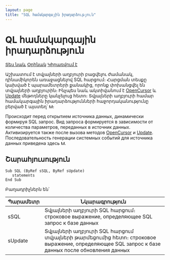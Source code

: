 ```yaml
---
layout: page
title: "SQL համակարգային իրադարձություն"
---
```


# QL համակարգային իրադարձություն

[Տես նաև](../scriptstproced.md) [Օրինակ](../Examples/E_SQL.md) [Կիրառվում է](../Defs/Data.md)

Աշխատում է տվյալների աղբյուրի բացվելու ժամանակ, դինամիկորեն առաջացնելով SQL հարցում։ Հարցման տեսքը կախված է պարամետրերի քանակից, որոնք փոխանցվել են տվյալների աղբյուրին։ Ինչպես նաև ակտիվանում է [OpenCursor](../Functions/ASDATA/OpenCursor.md) և [Update](../Functions/ICurrentView/Update.md) մեթոդները կանչելուց հետո։ Տվյալների աղբյուրի համար համակարգային իրադարձությունների հաջորդականությունը բերված է այստեղ՝ [<img src="../../../IMAGES/MORE.GIF" width="12" height="12" alt="More.gif (304 bytes)" border="0">](Events_Sequence_Data.html)։ 

Происходит перед открытием источника данных, динамически формируя SQL запрос. Вид запроса формируется в зависимости от количества параметров, переданных в источник данных. Активизируется также после вызова методов [OpenCursor](../Functions/ASDATA/OpenCursor.html) и [Update](../Functions/ICurrentView/Update.html). Последовательность генерации системных событий для источника данных приведена здесь [<img src="../../../IMAGES/MORE.GIF" width="12" height="12" alt="More.gif (304 bytes)" border="0">](Events_Sequence_Data.html).



## Շարահյուսություն

```as4x
Sub SQL (ByRef sSQL, ByRef sUpdate)
   statements
End Sub
```

Բաղադրիչներն են՝ 


| Պարամետր | Նկարագրություն |
|--|--|
| sSQL | Տվյալների աղբյուրի SQL հարցում։ строковое выражение, определяющее SQL запрос к базе данных |
| sUpdate | Տվյալների աղբյուրի SQL հարցում տվյալների թարմեցումից հետո։ строковое выражение, определяющее SQL запрос к базе данных после обновления данных |




